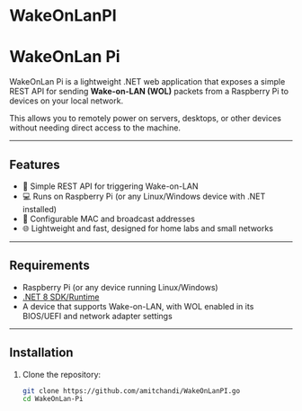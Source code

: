# WakeOnLanPI
# WakeOnLan Pi

WakeOnLan Pi is a lightweight .NET web application that exposes a simple REST API for sending **Wake-on-LAN (WOL)** packets from a Raspberry Pi to devices on your local network.  

This allows you to remotely power on servers, desktops, or other devices without needing direct access to the machine.

---

## Features

- 🚀 Simple REST API for triggering Wake-on-LAN
- 💻 Runs on Raspberry Pi (or any Linux/Windows device with .NET installed)
- 🔧 Configurable MAC and broadcast addresses
- 🌐 Lightweight and fast, designed for home labs and small networks

---

## Requirements

- Raspberry Pi (or any device running Linux/Windows)  
- [.NET 8 SDK/Runtime](https://dotnet.microsoft.com/download)  
- A device that supports Wake-on-LAN, with WOL enabled in its BIOS/UEFI and network adapter settings  

---

## Installation

1. Clone the repository:

   ```bash
   git clone https://github.com/amitchandi/WakeOnLanPI.go
   cd WakeOnLan-Pi

<!--stackedit_data:
eyJoaXN0b3J5IjpbOTUzNzg5NzYsMTIyNzc4NjAxNV19
-->